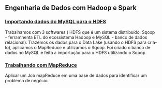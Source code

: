 ## Engenharia de Dados com Hadoop e Spark

### [Importando dados do MySQL para o HDFS](https://github.com/vpaula07/engenharia_de_dados/tree/main/sqoop)
Trabalhamos com 3 softwares ( HDFS que é um sistema distribuído, Sqoop - ferramnenta ETL do ecossistema Hadoop e MySQL - banco de dados relacional). Trazemos os dados para o Data Lake (usando o HDFS para criá-lo), aplicamos o MapReduce e utilizamos o Sqoop. Foi criado o banco de dados no MySQL e feita a importação para o HDFS utilizando o Sqoop.

### [Trabalhando com MapReduce](https://github.com/vpaula07/engenharia_de_dados/tree/main/mapreduce)
Aplicar um Job mapReduce em uma base de dados para identificar um problema de negócio.

